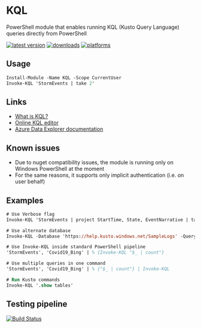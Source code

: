 # KQL

PowerShell module that enables running KQL (Kusto Query Language) queries directly from PowerShell


[![latest version](https://img.shields.io/powershellgallery/v/KQL.svg?label=latest+version)](https://www.powershellgallery.com/packages/KQL)
[![downloads](https://img.shields.io/powershellgallery/dt/KQL.svg?label=downloads)](https://www.powershellgallery.com/pagitckages/KQL)
[![platforms](https://img.shields.io/powershellgallery/p/KQL)](https://www.powershellgallery.com/pagitckages/KQL)



## Usage

```ps
Install-Module -Name KQL -Scope CurrentUser
Invoke-KQL 'StormEvents | take 2'
```

## Links
- [What is KQL?](https://learn.microsoft.com/en-us/azure/data-explorer/kusto/query/)
- [Online KQL editor](https://dataexplorer.azure.com/clusters/help/databases/Samples?query=H4sIAAAAAAAAAwsuyS/KdS1LzSsp5uWqUShJzE5VMAIA/JK50hUAAAA=)
- [Azure Data Explorer documentation](https://learn.microsoft.com/en-us/azure/data-explorer/)

## Known issues
- Due to nuget compatibility issues, the module is running only on Windows PowerShell at the moment
- For the same reasons, it supports only implicit authentication (i.e. on user behalf)

## Examples

```ps
# Use Verbose flag
Invoke-KQL 'StormEvents | project StartTime, State, EventNarrative | take 5' -Verbose

# Use alternate database
Invoke-KQL -Database 'https://help.kusto.windows.net/SampleLogs' -Query 'RawSysLogs | summarize count() by name'

# Use Invoke-KQL inside standard PowerShell pipeline
'StormEvents', 'Covid19_Bing' | % {Invoke-KQL "$_ | count"}

# Use multiple queries in one command
'StormEvents', 'Covid19_Bing' | % {"$_ | count"} | Invoke-KQL

# Run Kusto commands
Invoke-KQL '.show tables'
```

## Testing pipeline

[![Build Status](https://dev.azure.com/iiric/PS1/_apis/build/status/iricigor.KQL?branchName=master)](https://dev.azure.com/iiric/PS1/_build/latest?definitionId=50&branchName=master)
